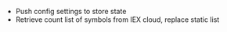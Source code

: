 - Push config settings to store state
- Retrieve count list of symbols from IEX cloud, replace static list

